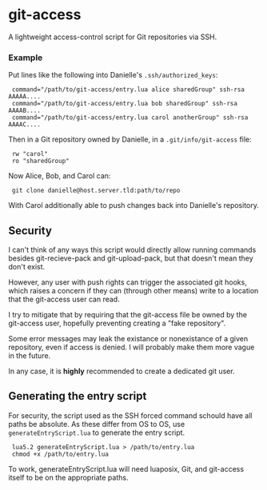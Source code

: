 git-access
==========

A lightweight access-control script for Git repositories via SSH.

### Example

Put lines like the following into Danielle's `.ssh/authorized_keys`:

     command="/path/to/git-access/entry.lua alice sharedGroup" ssh-rsa AAAAA....
     command="/path/to/git-access/entry.lua bob sharedGroup" ssh-rsa AAAAB....
     command="/path/to/git-access/entry.lua carol anotherGroup" ssh-rsa AAAAC....

Then in a Git repository owned by Danielle, in a `.git/info/git-access` file:

	 rw "carol"
     ro "sharedGroup"

Now Alice, Bob, and Carol can:

     git clone danielle@host.server.tld:path/to/repo

With Carol additionally able to push changes back into Danielle's repository.

## Security

I can't think of any ways this script would directly allow running
commands besides git-recieve-pack and git-upload-pack, but that doesn't
mean they don't exist.

However, any user with push rights can trigger the associated git hooks,
which raises a concern if they can (through other means) write to a
location that the git-access user can read.

I try to mitigate that by requiring that the git-access file be owned by
the git-access user, hopefully preventing creating a "fake repository".

Some error messages may leak the existance or nonexistance of a given
repository, even if access is denied. I will probably make them more
vague in the future.

In any case, it is **highly** recommended to create a dedicated git user.

## Generating the entry script

For security, the script used as the SSH forced command schould have
all paths be absolute. As these differ from OS to OS, use `generateEntryScript.lua`
to generate the entry script.

     lua5.2 generateEntryScript.lua > /path/to/entry.lua
     chmod +x /path/to/entry.lua

To work, generateEntryScript.lua will need luaposix, Git, and git-access
itself to be on the appropriate paths.
